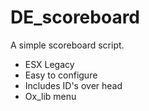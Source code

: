 # DE_scoreboard
A simple scoreboard script.

- ESX Legacy
- Easy to configure
- Includes ID's over head
- Ox_lib menu
